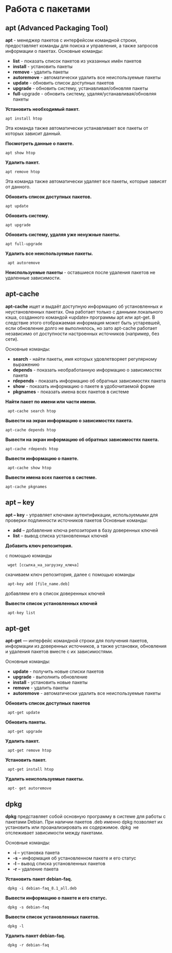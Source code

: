 # Работа с пакетами

## apt  (Advanced Packaging Tool) 

**аpt** - менеджер пакетов с интерфейсом командной строки, предоставляет команды для поиска и управления, а также запросов информации о пакетах. 
Основные команды:
* **list** - показать список пакетов из указанных имён пакетов
* **install** - установить пакеты
* **remove** - удалить пакеты
* **autoremove** - автоматически удалить все неиспользуемые пакеты
* **update** - обновить список доступных пакетов
* **upgrade** - обновить систему, устанавливая/обновляя пакеты
* **full**-upgrade - обновить систему, удаляя/устанавливая/обновляя пакеты

**Установить необходимый пакет.** 

```
apt install htop
```

Эта команда также автоматически устанавливает все пакеты от которых зависит данный.

**Посмотреть данные о пакете.** 
 
``` 
apt show htop
```



**Удалить пакет.** 
 
```
apt remove htop 
```

Эта команда также автоматически удаляет все пакеты, которые зависят от данного.

**Обновить список доступных пакетов.** 
 
```
apt update
```



**Обновить систему.** 
 
```
apt upgrade
```


**Обновить систему, удаляя уже ненужные пакеты.**
 
```
apt full-upgrade
```
**Удалить все неиспользуемые пакеты.** 
 

```
 apt autoremove
```

**Неиспользуемые пакеты** - оставшиеся после удаления пакетов не удаленные зависимости.

## apt-cache

**apt-cache** ищет и выдаёт доступную информацию об установленных
и неустановленных пакетах. Она работает только с данными локального
кэша, созданного командой «update» программы apt или apt-get. В следствие этого отображаемая информация может быть устаревшей, если обновление долго не выполнялось, но зато apt-cache работает независимо от доступности настроенных источников (например, без сети).

Основные команды:

* **search** - найти пакеты, имя которых удовлетворяет регулярному выражению
* **depends** - показать необработанную информацию о зависимостях пакета
* **rdepends** - показать информацию об обратных зависимостях пакета
* **show** - показать информацию о пакете в удобочитаемой форме
* **pkgnames** - показать имена всех пакетов в системе

**Найти пакет по имени или части имени.**
 
```
 apt-cache search htop
```


**Вывести на экран информацию о зависимостях пакета.**
 
```
apt-cache depends htop
```

**Вывести на экран информацию об обратных зависимостях пакета.**
 
```
apt-cache rdepends htop
```

**Вывести информацию о пакете.** 
 

```
 apt-cache show htop
```

**Вывести имена всех пакетов в системе.** 
 

```
apt-cache pkgnames
```

## apt – key

**apt – key** - управляет ключами аутентификации, используемыми для проверки подлинности источников пакетов
Основные команды:
* **add** – добавление ключа репозитория в базу доверенных ключей
* **list** – вывод списка установленных ключей

**Добавить ключ репозитория.**
 
с помощью команды
```
 wget [ссылка_на_загрузку_ключа]

 ```
скачиваем ключ репозитория, далее с помощью команды 
```
 apt-key add [file_name.deb]
 ```
добавляем его  в список доверенных ключей

**Вывести список установленных ключей**

```
 apt-key list
 ```


## apt-get

**apt-get** — интерфейс командной строки для получения пакетов,
информации из доверенных источников, а также установки,
обновления и удаления пакетов вместе с их зависимостями.

Основные команды:

* **update** - получить новые списки пакетов
* **upgrade** - выполнить обновление
* **install** - установить новые пакеты 
* **remove** - удалить пакеты
* **autoremove** - автоматически удалить все неиспользуемые пакеты

**Обновить список доступных пакетов**
 
```
 apt-get update 
 ```


**Обновить пакеты.**
 
```
 apt-get upgrade
 ```


**Удалить пакет.**
 
```
 apt-get remove htop
```

**Установить пакет.**
 
```
 apt-get install htop
```

**Удалить неиспользуемые пакеты.** 
 

```
 apt- get autoremove
 ```

## dpkg

**dpkg** представляет собой основную программу в системе для работы с пакетами Debian. При наличии пакетов .deb именно dpkg позволяет их установить или проанализировать их содержимое. dpkg  не отслеживает зависимости между пакетами.

Основные команды:

* **-i** – установка пакета
* **-s** – информация об установленном пакете и его статус
* **-l** – вывод списка установленных пакетов
* **-r** – удаление пакета

**Установить пакет debian-faq.**
 
```
 dpkg -i debian-faq_8.1_all.deb
```

**Вывести информацию о пакете и его статус.**
 
```
 dpkg -s debian-faq
```

**Вывести список установленных пакетов.** 
 
```
 dpkg -l 
```

**Удалить пакет debian-faq.**
 

```
 dpkg -r debian-faq
```

